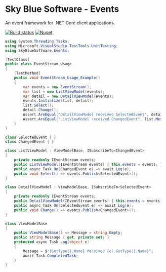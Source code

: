 # Sky Blue Software - Events
An event framework for .NET Core client applications.

[![Build status](https://dev.azure.com/skybluesoftware/SBS/_apis/build/status/SkyBlueSoftware.Events)](https://dev.azure.com/skybluesoftware/SBS/_build/latest?definitionId=8)
[![Nuget](https://img.shields.io/nuget/v/SkyBlueSoftware.Events)](https://www.nuget.org/packages/SkyBlueSoftware.Events)

```C#
using System.Threading.Tasks;
using Microsoft.VisualStudio.TestTools.UnitTesting;
using SkyBlueSoftware.Events;

[TestClass]
public class EventStream_Usage
{
    [TestMethod]
    public void EventStream_Usage_Example()
    {
        var events = new EventStream();
        var list = new ListViewModel(events);
        var detail = new DetailViewModel(events);
        events.Initialize(list, detail);
        list.Select();
        detail.Change();
        Assert.AreEqual("DetailViewModel received SelectedEvent", detail.Message);
        Assert.AreEqual("ListViewModel received ChangedEvent", list.Message);
    }
}

class SelectedEvent { }
class ChangedEvent { }

class ListViewModel : ViewModelBase, ISubscribeTo<ChangedEvent>
{
    private readonly IEventStream events;
    public ListViewModel(IEventStream events) { this.events = events; }
    public async Task On(ChangedEvent e) => await Log(e);
    public void Select() => events.Publish<SelectedEvent>();
}

class DetailViewModel : ViewModelBase, ISubscribeTo<SelectedEvent>
{
    private readonly IEventStream events;
    public DetailViewModel(IEventStream events) { this.events = events; }
    public async Task On(SelectedEvent e) => await Log(e);
    public void Change() => events.Publish<ChangedEvent>();
}

class ViewModelBase
{
    public ViewModelBase() => Message = string.Empty;
    public string Message { get; private set; }
    protected async Task Log(object e) 
    { 
        Message = $"{GetType().Name} received {e?.GetType().Name}"; 
        await Task.CompletedTask; 
    }
}
```
